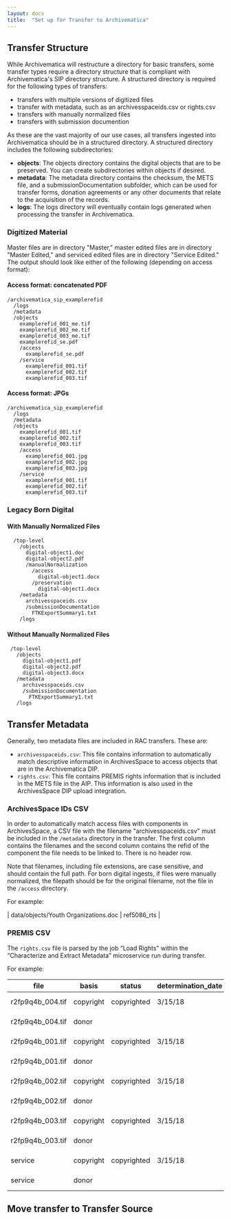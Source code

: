 ```yaml
---
layout: docs
title:  "Set up for Transfer to Archivematica"
---
```



## Transfer Structure 

While Archivematica will restructure a directory for basic transfers, some transfer types require a directory structure that is compliant with Archivematica's SIP directory structure. A structured directory is required for the following types of transfers:

*  transfers with multiple versions of digitized files
*  transfer with metadata, such as an archivesspaceids.csv or rights.csv
*  transfers with manually normalized files
*  transfers with submission documention

As these are the vast majority of our use cases, all transfers ingested into Archivematica should be in a structured directory. A structured directory includes the following subdirectories:

*  **objects**: The objects directory contains the digital objects that are to be preserved. You can create subdirectories within objects if desired.
*  **metadata**: The metadata directory contains the checksum, the METS file, and a submissionDocumentation subfolder, which can be used for transfer forms, donation agreements or any other documents that relate to the acquisition of the records.
*  **logs**: The logs directory will eventually contain logs generated when processing the transfer in Archivematica.

### Digitized Material

Master files are in directory "Master," master edited files are in directory "Master Edited," and serviced edited files are in directory "Service Edited." The output should look like either of the following (depending on access format):


#### Access format: concatenated PDF

```
/archivematica_sip_examplerefid
  /logs
  /metadata
  /objects
    examplerefid_001_me.tif
    examplerefid_002_me.tif
    examplerefid_003_me.tif
    examplerefid_se.pdf
    /access
      examplerefid_se.pdf
    /service
      examplerefid_001.tif
      examplerefid_002.tif
      examplerefid_003.tif
```

#### Access format: JPGs

```
/archivematica_sip_examplerefid
  /logs
  /metadata
  /objects
    examplerefid_001.tif
    examplerefid_002.tif
    examplerefid_003.tif
    /access
      examplerefid_001.jpg
      examplerefid_002.jpg
      examplerefid_003.jpg
    /service
      examplerefid_001.tif
      examplerefid_002.tif
      examplerefid_003.tif
```

### Legacy Born Digital

#### With Manually Normalized Files

```
  /top-level
    /objects
      digital-object1.doc
      digital-object2.pdf
      /manualNormalization
        /access
          digital-object1.docx
        /preservation
          digital-object1.docx
    /metadata
      archivesspaceids.csv
      /submissionDocumentation
        FTKExportSummary1.txt
    /logs
```

#### Without Manually Normalized Files

```
 /top-level                                                               
   /objects                                                                 
     digital-object1.pdf                                                      
     digital-object2.pdf                                                      
     digital-object3.docx                                                     
   /metadata                                                                
     archivesspaceids.csv                                                    
     /submissionDocumentation                                                 
       FTKExportSummary1.txt                                                                                                                        
   /logs                                                                    
```

## Transfer Metadata

Generally, two metadata files are included in RAC transfers. These are:

* `archivesspaceids.csv`: This file contains information to automatically match descriptive information in ArchivesSpace to access objects that are in the Archivematica DIP.
* `rights.csv`: This file contains PREMIS rights information that is included in the METS file in the AIP. This information is also used in the ArchivesSpace DIP upload integration.

### ArchivesSpace IDs CSV

In order to automatically match access files with components in ArchivesSpace, a CSV file with the filename "archivesspaceids.csv" must be included in the `/metadata` directory in the transfer. The first column contains the filenames and the second column contains the refid of the component the file needs to be linked to. There is no header row.

Note that filenames, including file extensions, are case sensitive, and should contain the full path. For born digital ingests, if files were manually normalized, the filepath should be for the original filename, not the file in the `/access` directory.

For example:

| data/objects/Youth Organizations.doc  | ref5086\_rts |


### PREMIS CSV

The `rights.csv` file is parsed by the job “Load Rights” within the “Characterize and Extract Metadata” microservice run during transfer.

For example:

| file | basis | status | determination_date | jurisdiction | start_date | end_date | terms | citation | note | grant_act | grant_restriction | grant_start_date | grant_end_date | grant_note | doc_id_type | doc_id_value | doc_id_role |
| --- | --- | --- | --- | --- | --- | --- | --- | --- | --- | --- | --- | --- | --- | --- | --- | --- | --- |
| r2fp9q4b_004.tif | copyright | copyrighted | 3/15/18 | us | 1/1/00 | open |  |  | Copyright note | publish | Allow | 1/1/00 | open | Grant note |  |  |  |
| r2fp9q4b_004.tif | donor |  |  |  | 1/1/90 | open |  |  | Donor note | disseminate | Allow | 1/1/90 | open | Grant note |  |  |  |
| r2fp9q4b_001.tif | copyright | copyrighted | 3/15/18 | us | 1/1/00 | open |  |  | Copyright note | publish | Allow | 1/1/00 | open | Grant note |  |  |  |
| r2fp9q4b_001.tif | donor |  |  |  | 1/1/90 | open |  |  | Donor note | disseminate | Allow | 1/1/90 | open | Grant note |  |  |  |
| r2fp9q4b_002.tif | copyright | copyrighted | 3/15/18 | us | 1/1/00 | open |  |  | Copyright note | publish | Allow | 1/1/00 | open | Grant note |  |  |  |
| r2fp9q4b_002.tif | donor |  |  |  | 1/1/90 | open |  |  | Donor note | disseminate | Allow | 1/1/90 | open | Grant note |  |  |  |
| r2fp9q4b_003.tif | copyright | copyrighted | 3/15/18 | us | 1/1/00 | open |  |  | Copyright note | publish | Allow | 1/1/00 | open | Grant note |  |  |  |
| r2fp9q4b_003.tif | donor |  |  |  | 1/1/90 | open |  |  | Donor note | disseminate | Allow | 1/1/90 | open | Grant note |  |  |  |
| service | copyright | copyrighted | 3/15/18 | us | 1/1/00 | open |  |  | Copyright note | publish | Allow | 1/1/00 | open | Grant note |  |  |  |
| service | donor |  |  |  | 1/1/90 | open |  |  | Donor note | disseminate | Allow | 1/1/90 | open | Grant note |  |  |  |

## Move transfer to Transfer Source	